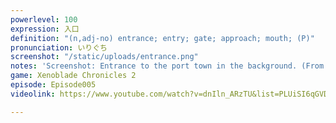 ```yaml
---
powerlevel: 100
expression: 入口
definition: "(n,adj-no) entrance; entry; gate; approach; mouth; (P)"
pronunciation: いりぐち
screenshot: "/static/uploads/entrance.png"
notes: 'Screenshot: Entrance to the port town in the background. (From Episode 2)'
game: Xenoblade Chronicles 2
episode: Episode005
videolink: https://www.youtube.com/watch?v=dnIln_ARzTU&list=PLUiSI6qGVDKsXmMW0GnjV--kUTLhsKN-K&index=9

---
```

